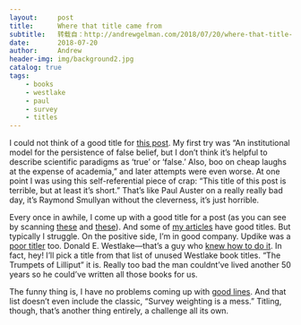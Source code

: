 ```yaml
---
layout:     post
title:      Where that title came from
subtitle:   转载自：http://andrewgelman.com/2018/07/20/where-that-title-came-from/
date:       2018-07-20
author:     Andrew
header-img: img/background2.jpg
catalog: true
tags:
    - books
    - westlake
    - paul
    - survey
    - titles
---
```




I could not think of a good title for [this post](http://andrewgelman.com/2018/01/19/aan-institutional-model-persistence-false-belief-dont-think-helpful-describe-scientific-paradigms-true-false-also-boo-cheap-laughs-expense-academia). My first try was “An institutional model for the persistence of false belief, but I don’t think it’s helpful to describe scientific paradigms as ‘true’ or ‘false.’ Also, boo on cheap laughs at the expense of academia,” and later attempts were even worse. At one point I was using this self-referential piece of crap: “This title of this post is terrible, but at least it’s short.” That’s like Paul Auster on a really really bad day, it’s Raymond Smullyan without the cleverness, it’s just horrible.

Every once in awhile, I come up with a good title for a post (as you can see by scanning [these](http://andrewgelman.com/2017/06/20/deck-rest-year) and [these](http://andrewgelman.com/2018/01/02/deck-first-half-2018)). And some of [my articles](http://www.stat.columbia.edu/~gelman/research/published) have good titles. But typically I struggle. On the positive side, I’m in good company. Updike was a [poor titler](http://andrewgelman.com/2009/03/30/updike_was_grea) too. Donald E. Westlake—that’s a guy who [knew how to do it](http://andrewgelman.com/2017/02/02/im-thinking-using-titles-next-97-blog-posts). In fact, hey! I’ll pick a title from that list of unused Westlake book titles. “The Trumpets of Lilliput” it is. Really too bad the man couldnt’ve lived another 50 years so he could’ve written all those books for us.

The funny thing is, I have no problems coming up with [good lines](http://www.stat.columbia.edu/~gelman/book/gelman_quotes.pdf). And that list doesn’t even include the classic, “Survey weighting is a mess.” Titling, though, that’s another thing entirely, a challenge all its own.


